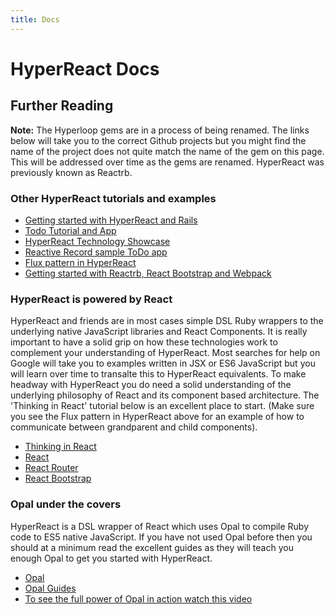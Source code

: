 ```yaml
---
title: Docs
---
```

# HyperReact Docs

## Further Reading

**Note:** The Hyperloop gems are in a process of being renamed. The links below will take you to the correct Github projects but you might find the name of the project does not quite match the name of the gem on this page. This will be addressed over time as the gems are renamed. HyperReact was previously known as Reactrb.

### Other HyperReact tutorials and examples
+ [Getting started with HyperReact and Rails](https://github.com/loicboutet/reactrb_tutorial)
+ [Todo Tutorial and App](https://github.com/reactrb/todo-tutorial)
+ [HyperReact Technology Showcase](https://github.com/barriehadfield/reactrb-showcase)
+ [Reactive Record sample ToDo app](https://github.com/loicboutet/reactivetodo)
+ [Flux pattern in HyperReact](https://github.com/reactrb/reactrb.github.io/wiki/Sending-data-from-deeply-nested-components)
+ [Getting started with Reactrb, React Bootstrap and Webpack](https://github.com/fkchang/getting-started-reactrb-webpack)

### HyperReact is powered by React

HyperReact and friends are in most cases simple DSL Ruby wrappers to the underlying native JavaScript libraries and React Components. It is really important to have a solid grip on how these technologies work to complement your understanding of HyperReact. Most searches for help on Google will take you to examples written in JSX or ES6 JavaScript but you will learn over time to transalte this to HyperReact equivalents. To make headway with HyperReact you do need a solid understanding of the underlying philosophy of React and its component based architecture. The 'Thinking in React' tutorial below is an excellent place to start. (Make sure you see the Flux pattern in HyperReact above for an example of how to communicate between grandparent and child components).   

+ [Thinking in React](https://facebook.github.io/react/docs/thinking-in-react.html)
+ [React](https://facebook.github.io/react/docs/getting-started.html)
+ [React Router](https://github.com/reactjs/react-router)
+ [React Bootstrap](https://react-bootstrap.github.io/)

### Opal under the covers

HyperReact is a DSL wrapper of React which uses Opal to compile Ruby code to ES5 native JavaScript. If you have not used Opal before then you should at a minimum read the excellent guides as they will teach you enough Opal to get you started with HyperReact.

+ [Opal](http://opalrb.org/)
+ [Opal Guides](http://opalrb.org/docs/guides/v0.9.2/index.html)
+ [To see the full power of Opal in action watch this video](https://www.youtube.com/watch?v=vhIrrlcWphU)
